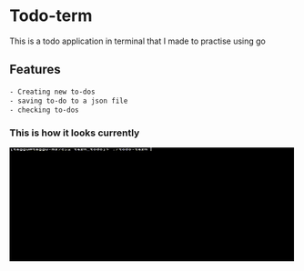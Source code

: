 # Todo-term
This is a todo application in terminal that I made to practise using go

## Features
    - Creating new to-dos
    - saving to-do to a json file
    - checking to-dos


### This is how it looks currently
<img src="assets/showcase.gif" alt="showcase" width="500" height="200">
